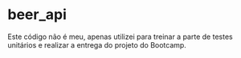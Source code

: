 # beer_api
Este código não é meu, apenas utilizei para treinar a parte de testes unitários e realizar a entrega do projeto do Bootcamp.
